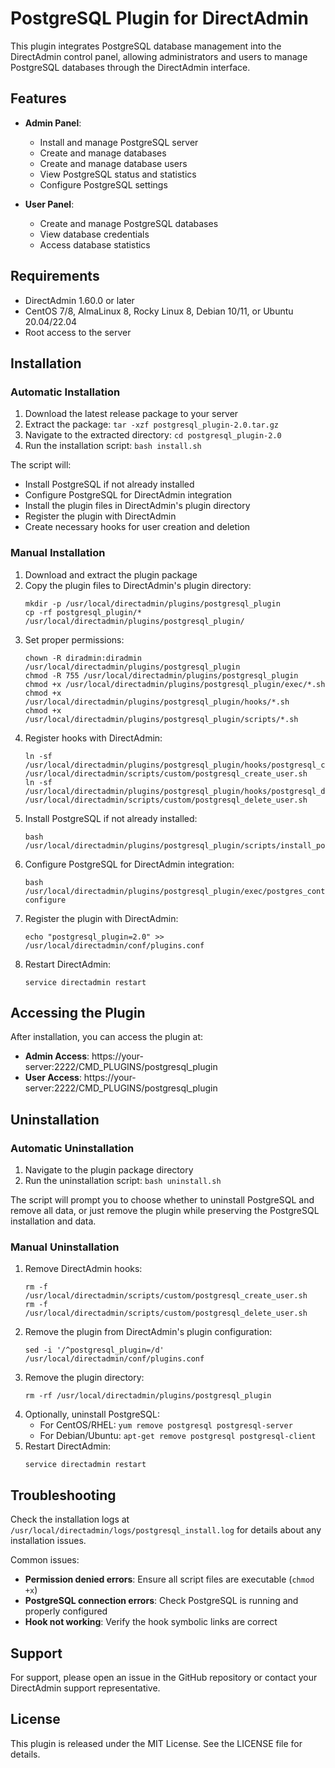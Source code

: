 # PostgreSQL Plugin for DirectAdmin

This plugin integrates PostgreSQL database management into the DirectAdmin control panel, allowing administrators and users to manage PostgreSQL databases through the DirectAdmin interface.

## Features

- **Admin Panel**:
  - Install and manage PostgreSQL server
  - Create and manage databases
  - Create and manage database users
  - View PostgreSQL status and statistics
  - Configure PostgreSQL settings
  
- **User Panel**:
  - Create and manage PostgreSQL databases
  - View database credentials
  - Access database statistics

## Requirements

- DirectAdmin 1.60.0 or later
- CentOS 7/8, AlmaLinux 8, Rocky Linux 8, Debian 10/11, or Ubuntu 20.04/22.04
- Root access to the server

## Installation

### Automatic Installation

1. Download the latest release package to your server
2. Extract the package: `tar -xzf postgresql_plugin-2.0.tar.gz`
3. Navigate to the extracted directory: `cd postgresql_plugin-2.0`
4. Run the installation script: `bash install.sh`

The script will:
- Install PostgreSQL if not already installed
- Configure PostgreSQL for DirectAdmin integration
- Install the plugin files in DirectAdmin's plugin directory
- Register the plugin with DirectAdmin
- Create necessary hooks for user creation and deletion

### Manual Installation

1. Download and extract the plugin package
2. Copy the plugin files to DirectAdmin's plugin directory:
   ```
   mkdir -p /usr/local/directadmin/plugins/postgresql_plugin
   cp -rf postgresql_plugin/* /usr/local/directadmin/plugins/postgresql_plugin/
   ```
3. Set proper permissions:
   ```
   chown -R diradmin:diradmin /usr/local/directadmin/plugins/postgresql_plugin
   chmod -R 755 /usr/local/directadmin/plugins/postgresql_plugin
   chmod +x /usr/local/directadmin/plugins/postgresql_plugin/exec/*.sh
   chmod +x /usr/local/directadmin/plugins/postgresql_plugin/hooks/*.sh
   chmod +x /usr/local/directadmin/plugins/postgresql_plugin/scripts/*.sh
   ```
4. Register hooks with DirectAdmin:
   ```
   ln -sf /usr/local/directadmin/plugins/postgresql_plugin/hooks/postgresql_create_user.sh /usr/local/directadmin/scripts/custom/postgresql_create_user.sh
   ln -sf /usr/local/directadmin/plugins/postgresql_plugin/hooks/postgresql_delete_user.sh /usr/local/directadmin/scripts/custom/postgresql_delete_user.sh
   ```
5. Install PostgreSQL if not already installed:
   ```
   bash /usr/local/directadmin/plugins/postgresql_plugin/scripts/install_postgresql.sh
   ```
6. Configure PostgreSQL for DirectAdmin integration:
   ```
   bash /usr/local/directadmin/plugins/postgresql_plugin/exec/postgres_control.sh configure
   ```
7. Register the plugin with DirectAdmin:
   ```
   echo "postgresql_plugin=2.0" >> /usr/local/directadmin/conf/plugins.conf
   ```
8. Restart DirectAdmin:
   ```
   service directadmin restart
   ```

## Accessing the Plugin

After installation, you can access the plugin at:

- **Admin Access**: https://your-server:2222/CMD_PLUGINS/postgresql_plugin
- **User Access**: https://your-server:2222/CMD_PLUGINS/postgresql_plugin

## Uninstallation

### Automatic Uninstallation

1. Navigate to the plugin package directory
2. Run the uninstallation script: `bash uninstall.sh`

The script will prompt you to choose whether to uninstall PostgreSQL and remove all data, or just remove the plugin while preserving the PostgreSQL installation and data.

### Manual Uninstallation

1. Remove DirectAdmin hooks:
   ```
   rm -f /usr/local/directadmin/scripts/custom/postgresql_create_user.sh
   rm -f /usr/local/directadmin/scripts/custom/postgresql_delete_user.sh
   ```
2. Remove the plugin from DirectAdmin's plugin configuration:
   ```
   sed -i '/^postgresql_plugin=/d' /usr/local/directadmin/conf/plugins.conf
   ```
3. Remove the plugin directory:
   ```
   rm -rf /usr/local/directadmin/plugins/postgresql_plugin
   ```
4. Optionally, uninstall PostgreSQL:
   - For CentOS/RHEL: `yum remove postgresql postgresql-server`
   - For Debian/Ubuntu: `apt-get remove postgresql postgresql-client`
5. Restart DirectAdmin:
   ```
   service directadmin restart
   ```

## Troubleshooting

Check the installation logs at `/usr/local/directadmin/logs/postgresql_install.log` for details about any installation issues.

Common issues:
- **Permission denied errors**: Ensure all script files are executable (`chmod +x`)
- **PostgreSQL connection errors**: Check PostgreSQL is running and properly configured
- **Hook not working**: Verify the hook symbolic links are correct

## Support

For support, please open an issue in the GitHub repository or contact your DirectAdmin support representative.

## License

This plugin is released under the MIT License. See the LICENSE file for details.